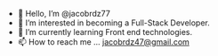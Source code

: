 - 👋 Hello, I’m @jacobrdz77
- 👀 I’m interested in becoming a Full-Stack Developer.
- 🌱 I’m currently learning Front end technologies.
- 📫 How to reach me ... jacobrdz47@gmail.com
<!---
jacobrdz77/jacobrdz77 is a ✨ special ✨ repository because its `README.md` (this file) appears on your GitHub profile.
You can click the Preview link to take a look at your changes.
--->
